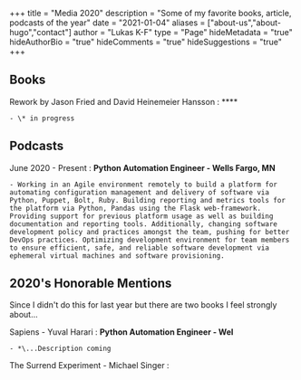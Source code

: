 +++
title = "Media 2020"
description = "Some of my favorite books, article, podcasts of the year"
date = "2021-01-04"
aliases = ["about-us","about-hugo","contact"]
author = "Lukas K-F"
type = "Page"
hideMetadata = "true"
hideAuthorBio = "true"
hideComments = "true"
hideSuggestions = "true"
+++

Books
---------------

Rework by Jason Fried and David Heinemeier Hansson
:   ****

    - \* in progress

Podcasts
---------------

June 2020 - Present
:   **Python Automation Engineer - Wells Fargo, MN**

    - Working in an Agile environment remotely to build a platform for automating configuration management and delivery of software via Python, Puppet, Bolt, Ruby. Building reporting and metrics tools for the platform via Python, Pandas using the Flask web-framework. Providing support for previous platform usage as well as building documentation and reporting tools. Additionally, changing software development policy and practices amongst the team, pushing for better DevOps practices. Optimizing development environment for team members to ensure efficient, safe, and reliable software development via ephemeral virtual machines and software provisioning.

2020's Honorable Mentions
---------------
Since I didn't do this for last year but there are two books I feel strongly about...

Sapiens - Yuval Harari
:   **Python Automation Engineer - Wel**

    - *\...Description coming

The Surrend Experiment - Michael Singer
: 

